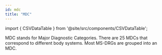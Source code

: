 ```yaml
---
id: mdc
title: "MDC"
---
```


import { CSVDataTable } from '@site/src/components/CSVDataTable';

MDC stands for Major Diagnostic Categories.  There are 25 MDCs that correspond to different body systems.  Most MS-DRGs are grouped into an MDC.

<CSVDataTable csvUrl="https://raw.githubusercontent.com/tuva-health/terminology/main/terminology/terminology__mdc.csv" />
